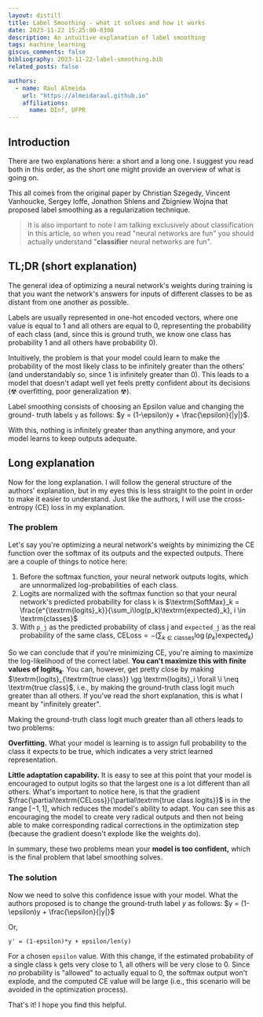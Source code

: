 ```yaml
---
layout: distill
title: Label Smoothing - what it solves and how it works
date: 2023-11-22 15:25:00-0300
description: An intuitive explanation of label smoothing
tags: machine_learning
giscus_comments: false
bibliography: 2023-11-22-label-smoothing.bib
related_posts: false

authors:
  - name: Raul Almeida
    url: "https://almeidaraul.github.io"
    affiliations:
      name: DInf, UFPR
---
```


## Introduction
There are two explanations here: a short and a long one. I suggest you read
both in this order, as the short one might provide an overview of what is
going on.

This all comes from the original paper by Christian Szegedy, Vincent Vanhoucke,
Sergey Ioffe, Jonathon Shlens and Zbigniew Wojna that proposed label smoothing
as a regularization technique<d-cite key="resnet"></d-cite>.

> It is also important to note I am talking exclusively about classification
> in this article, so when you read "neural networks are fun" you should
> actually understand "**classifier** neural networks are fun".

## TL;DR (short explanation)
The general idea of optimizing a neural network's weights during training is
that you want the network's answers for inputs of different classes to be as
distant from one another as possible.

Labels are usually represented in one-hot encoded vectors, where
one value is equal to 1 and all others are equal to 0, representing the
probability of each class (and, since this is ground truth, we know one class
has probability 1 and all others have probability 0).

Intuitively, the problem is that your model could learn to make the
probability of the most likely class to be infinitely greater than the others'
(and understandably so, since 1 is infinitely greater than 0). This leads to
a model that doesn't adapt well yet feels pretty confident about its decisions
(☢ overfitting, poor generalization ☢).

Label smoothing consists of choosing an Epsilon value and changing the ground-
truth labels `y` as follows: $y = (1-\epsilon)y + \frac{\epsilon}{|y|}$.

With this, nothing is infinitely greater than anything anymore, and your model
learns to keep outputs adequate.

## Long explanation
Now for the long explanation. I will follow the general structure of the
authors' explanation<d-cite key="resnet"></d-cite>, but in my
eyes this is less straight to the point in order to make it easier to
understand. Just like the authors, I will use the cross-entropy (CE)
  loss in my explanation.

### The problem
Let's say you're optimizing a neural network's weights by minimizing the CE
function over the softmax of its outputs and the expected outputs. There are
a couple of things to notice here:

1. Before the softmax function, your neural network outputs logits, which are
   unnormalized log-probabilities of each class.
2. Logits are normalized with the softmax function so that your neural
   network's predicted probability for class `k` is $\textrm{SoftMax}_k = \frac{e^{\textrm{logits}_k}}{\sum_i\log(p_k)\textrm{expected}_k}, i \in \textrm{classes}$
3. With `p_j` as the predicted probability of class j and `expected_j` as
   the real probability of the same class, $\textrm{CELoss} = -(\sum_{k\in\textrm{classes}}\log(p_k)\textrm{expected}_k )$

So we can conclude that if you're minimizing CE, you're aiming to maximize the
log-likelihood of the correct label. **You can't maximize this with
finite values of $\textrm{logits}_k$**. You can, however, get pretty close by making
$\textrm{logits}_{\textrm{true class}} \gg \textrm{logits}_i \forall \i \neq \textrm{true class}$,
i.e., by making the ground-truth class logit much greater than all others. If you've read the
short explanation, this is what I meant by "infinitely greater".

Making the ground-truth class logit much greater than all others leads to two
problems:

**Overfitting.** What your model is learning is to assign full probability to
the class it expects to be true, which indicates a very strict learned
representation.

**Little adaptation capability.** It is easy to see at this point that your
model is encouraged to output logits so that the largest one is a lot different
than all others. What's important to notice here, is that the gradient
$\frac{\partial\textrm{CELoss}}{\partial\textrm{true class logits}}$ is in the range
$[-1, 1]$, which reduces the model's ability to adapt. You can see this as
encouraging the model to create very radical outputs and then not being able to make
corresponding radical corrections in the optimization step (because the gradient doesn't
explode like the weights do).

In summary, these two problems mean your **model is too confident,** which is
the final problem that label smoothing solves.

### The solution
Now we need to solve this confidence issue with your model. What the
authors<d-cite key="resnet"></d-cite> proposed is to change
the ground-truth label $y$ as follows: $y = (1-\epsilon)y + \frac{\epsilon}{|y|}$

Or,

```
y' = (1-epsilon)*y + epsilon/len(y)
```

For a chosen `epsilon` value. With this change, if the estimated probability
of a single class `k` gets very close to 1, all others will be very close to 0.
Since no probability is "allowed" to actually equal to 0, the softmax output
won't explode, and the computed CE value will be large (i.e., this scenario
will be avoided in the optimization process).

That's it! I hope you find this helpful.
